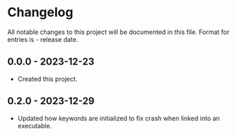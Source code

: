 # Changelog
All notable changes to this project will be documented in this file.
Format for entries is <version-string> - release date.

## 0.0.0 - 2023-12-23
- Created this project.

## 0.2.0 - 2023-12-29
- Updated how keywords are initialized to fix crash when linked
  into an executable. 

